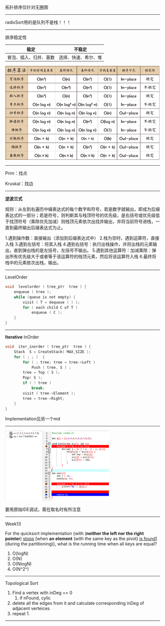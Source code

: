 拓扑排序仅针对无圈图

---

radixSort用的是队列不是栈！！！

---

排序稳定性

| 稳定                   | 不稳定               |
| ---------------------- | -------------------- |
| 冒泡、插入、归并、基数 | 选择、快速、希尔、堆 |

![sort](注意事项.assets/sort.png)

---

Prim：找点

Kruskal：找边

---

**逆波兰式**

规则：从左到右遍历中缀表达式的每个数字和符号，若是数字就输出，即成为后缀表达式的一部分；若是符号，则判断其与栈顶符号的优先级，是右括号或优先级低于找顶符号（乘除优先加减）则栈顶元素依次出找并输出，并将当前符号进栈，一直到最终输出后缀表达式为止。

1.遇到操作数：直接输出（添加到后缀表达式中）
2.栈为空时，遇到运算符，直接入栈
3.遇到左括号：将其入栈
4.遇到右括号：执行出栈操作，并将出栈的元素输出，直到弹出栈的是左括号，左括号不输出。
5.遇到其他运算符：加减乘除：弹出所有优先级大于或者等于该运算符的栈顶元素，然后将该运算符入栈
6.最终将栈中的元素依次出栈，输出。

---

LevelOrder

```c
void  levelorder ( tree_ptr  tree ) {
    enqueue ( tree );
    while (queue is not empty) {
        visit ( T = dequeue ( ) );
        for ( each child C of T )
            enqueue ( C );
    }
}
```

---

**Iterative** InOrder

```c
void  iter_inorder ( tree_ptr  tree ) {
    Stack  S = CreateStack( MAX_SIZE );
    for ( ; ; )  {
        for ( ; tree; tree = tree->Left )
            Push ( tree, S ) ;
        tree = Top ( S );
        Pop( S );
        if ( ! tree )
            break;
        visit ( tree->Element );
        tree = tree->Right;
    }
}
```

Implementation见另一个md

---

<img src="注意事项.assets/image-20200110145857627.png" alt="image-20200110145857627" style="zoom:33%;" />

要用原始IDE调试，需在取名时有所注意

---

Week13

For the quicksort implementation {with (**neither the left nor the right pointer**) <u>stops</u> [when **an element** (with the same key as the pivot) <u>is found</u>] (during the partitioning)}, what is the running time when all keys are equal?

1. O(logN)
2. O(N)
3. O(NlogN)
4. O(N^2^)

---

Topological Sort

1. Find  a vertex with inDeg == 0
   1. if nFound, cylic
2. delete all the edges from it and calculate corresponding inDeg of adjacent verteices
3. repeat 1.

---

